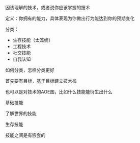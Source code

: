 因该理解的技术，或者说你应该掌握的技术

定义：你拥有的能力，具体表现为你做出行为能达到你的预期变化



分类：

- 生存技能（太笼统）
- 工程技术
- 社交技能
- 自我认知

如何分类，怎样分类更好

首先要有目标，基于目标建立技术栈

也可以是对技术的AOE图，比如什么技能能衍生出什么

基础技能

了解世界的技能

生存技能

技能之间是有嵌套的

